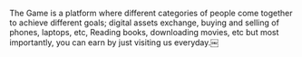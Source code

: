 The Game is a platform where different categories of people come together to achieve different goals; digital assets exchange, buying and selling of phones, laptops, etc, Reading books, downloading movies, etc
but most importantly, you can earn by just visiting us everyday.￼
